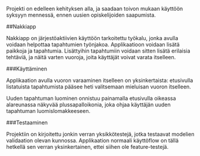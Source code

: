 Projekti on edelleen kehityksen alla, ja saadaan toivon mukaan käyttöön syksyyn mennessä, ennen uusien opiskelijoiden saapumista.

##Nakkiapp

Nakkiapp on järjestöaktiivien käyttöön tarkoitettu työkalu, jonka avulla voidaan helpottaa tapahtumien työnjakoa. Applikaatioon voidaan lisätä paikkoja ja tapahtumia. Lisättyihin tapahtumiin voidaan sitten lisätä erilaisia tehtäviä, ja näitä varten vuoroja, joita käyttäjät voivat varata itselleen.

###Käyttäminen

Applikaation avulla vuoron varaaminen itselleen on yksinkertaista: etusivulla listatuista tapahtumista pääsee heti valitsemaan mieluisan vuoron itselleen. 

Uuden tapahtuman luominen onnistuu painamalla etusivulla oikeassa alareunassa näkyvää plussapalloikonia, joka ohjaa käyttäjän uuden tapahtuman luomislomakkeeseen.

###Testaaminen

Projektiin on kirjoitettu jonkin verran yksikkötestejä, jotka testaavat modelien validaation olevan kunnossa. Applikaation normaali käyttöflow on tällä hetkellä sen verran yksinkertainen, ettei siihen ole feature-testejä.

